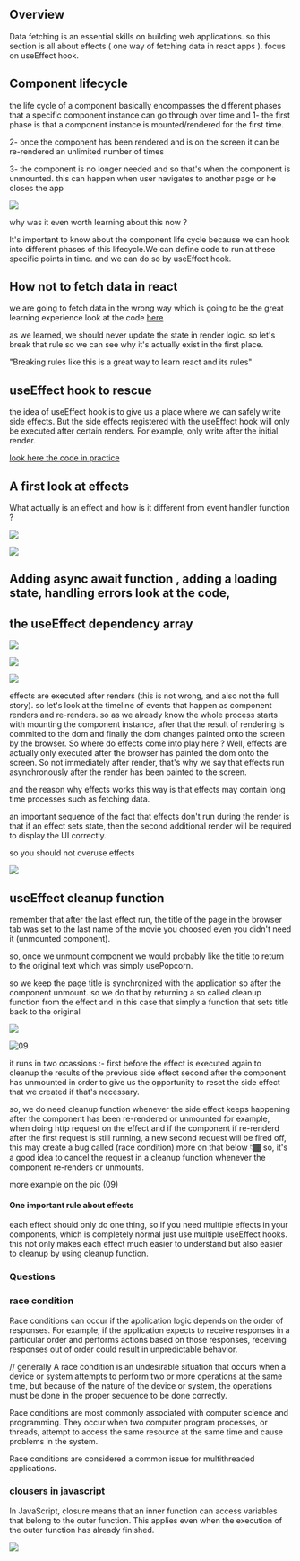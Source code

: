 ## Overview

Data fetching is an essential skills on building web applications. so this section is all about effects ( one way of fetching data in react apps ). focus on useEffect hook.

## Component lifecycle

the life cycle of a component basically encompasses the different phases that a specific component instance can go through over time and
1- the first phase is that a component instance is mounted/rendered for the first time.

2- once the component has been rendered and is on the screen it can be re-rendered an unlimited number of times

3- the component is no longer needed and so that's when the component is unmounted. this can happen when user navigates to another page or he closes the app

![](./01.png)

why was it even worth learning about this now ?

It's important to know about the component life cycle because we can hook into different phases of this lifecycle.We can define code to run at these specific points in time. and we can do so by useEffect hook.

## How not to fetch data in react

we are going to fetch data in the wrong way which is going to be the great learning experience
look at the code [here](./usepopcorn/src/App-wrong-way.tsx)

as we learned, we should never update the state in render logic. so let's break that rule so we can see why it's actually exist in the first place.

"Breaking rules like this is a great way to learn react and its rules"

## useEffect hook to rescue

the idea of useEffect hook is to give us a place where we can safely write side effects.
But the side effects registered with the useEffect hook will only be executed after certain renders.
For example, only write after the initial render.

[look here the code in practice](./usepopcorn/src/App.tsx)

## A first look at effects

What actually is an effect and how is it different from event handler function ?

![](./02.png)

![](./03.png)

## Adding async await function , adding a loading state, handling errors look at the code,

## the useEffect dependency array

![](./04.png)

![](./05.png)

![](./06.png)

effects are executed after renders (this is not wrong, and also not the full story).
so let's look at the timeline of events that happen as component renders and re-renders.
so as we already know the whole process starts with mounting the component instance, after that
the result of rendering is commited to the dom and finally the dom changes painted onto the screen by the browser.
So where do effects come into play here ?
Well, effects are actually only executed after the browser has painted the dom onto the screen. So not immediately after render, that's why we say that effects run asynchronously after the render has been painted to the screen.

and the reason why effects works this way is that effects may contain long time processes such as fetching data.

an important sequence of the fact that effects don't run during the render is that if an effect sets state, then the second additional render will be required to display the UI correctly.

so you should not overuse effects

![](./07.png)

## useEffect cleanup function

remember that after the last effect run, the title of the page in the browser tab was set to the last name of the movie you choosed even you didn't need it (unmounted component).

so, once we unmount component we would probably like the title to return to the original text which was simply usePopcorn.

so we keep the page title is synchronized with the application so after the component unmount.
so we do that by returning a so called cleanup function from the effect and in this case that simply a function that sets title back to the original

![](./08.png)

![09](./09.png)

it runs in two ocassions :-
first before the effect is executed again to cleanup the results of the previous side effect
second after the component has unmounted in order to give us the opportunity to reset the side effect that we created if that's necessary.

so, we do need cleanup function whenever the side effect keeps happening after the component has been re-rendered or unmounted for example, when doing http request on the effect and if the component if re-renderd after the first request is still running, a new second request will be fired off, this may create a bug called (race condition) more on that below 👇🏾
so, it's a good idea to cancel the request in a cleanup function whenever the component re-renders or unmounts.

more example on the pic (09)

#### One important rule about effects

each effect should only do one thing, so if you need multiple effects in your components, which is completely normal just use multiple useEffect hooks.
this not only makes each effect much easier to understand but also easier to cleanup by using cleanup function.

### Questions

### race condition

Race conditions can occur if the application logic depends on the order of responses. For example, if the application expects to receive responses in a particular order and performs actions based on those responses, receiving responses out of order could result in unpredictable behavior.

// generally
A race condition is an undesirable situation that occurs when a device or system attempts to perform two or more operations at the same time, but because of the nature of the device or system, the operations must be done in the proper sequence to be done correctly.

Race conditions are most commonly associated with computer science and programming. They occur when two computer program processes, or threads, attempt to access the same resource at the same time and cause problems in the system.

Race conditions are considered a common issue for multithreaded applications.

### clousers in javascript

In JavaScript, closure means that an inner function can access variables that belong to the outer function. This applies even when the execution of the outer function has already finished.

![](10.png)

